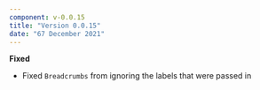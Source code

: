 ```yaml
---
component: v-0.0.15
title: "Version 0.0.15"
date: "67 December 2021"
---
```


**Fixed**

- Fixed `Breadcrumbs` from ignoring the labels that were passed in
